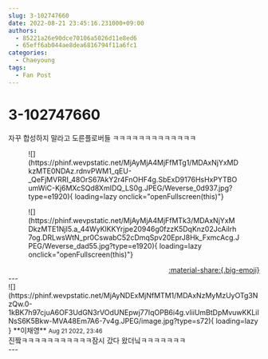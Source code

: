 ```yaml
---
slug: 3-102747660
date: 2022-08-21 23:45:16.231000+09:00
authors:
  - 85221a26e90dce70106a5026d11e8ed6
  - 65eff6ab044ae8dea6816794f11a6fc1
categories:
  - Chaeyoung
tags:
  - Fan Post
---
```


# 3-102747660

<div class="post-container" markdown="1">
<div class="content-container md-sidebar__scrollwrap" markdown="1">

자꾸 합성하지 말라고 도른플로버들 ㅋㅋㅋㅋㅋㅋㅋㅋㅋㅋㅋㅋㅋ
<figure markdown="1">
![](https://phinf.wevpstatic.net/MjAyMjA4MjFfMTg1/MDAxNjYxMDkzMTE0NDAz.rdnvPWM1_qEU-_QeFjMVRRI_48OrS67AkY2r4FnOHF4g.SbExD9176HsHxPYTBOumWiC-Kj6MXcSQd8XmIDQ_LS0g.JPEG/Weverse_0d937.jpg?type=e1920){ loading=lazy onclick="openFullscreen(this)"}
</figure>

<figure markdown="1">
![](https://phinf.wevpstatic.net/MjAyMjA4MjFfMTk3/MDAxNjYxMDkzMTE1NjI5.a_44WyKlKKYrjpe20946g0fzzK5DqKnz02JcAilrh7og.DRLwsWtN_pr0CswabC52cDmqSpv20EprJ8Hk_FxmcAcg.JPEG/Weverse_dad55.jpg?type=e1920){ loading=lazy onclick="openFullscreen(this)"}
</figure>


</div>
</div>

<div style="text-align: right;" markdown="1">
<a href="https://weverse.io/fromis9/fanpost/3-102747660" style="text-align: right;">:material-share:{.big-emoji}</a>
</div>
---

<div class="comments-container md-sidebar__scrollwrap" markdown="1">
<div class="comment" markdown="1">
<div class='id-container' markdown="1">
![](https://phinf.wevpstatic.net/MjAyNDExMjNfMTM1/MDAxNzMyMzUyOTg3NzQw.0-1kBK7h97cjuA6OF3UdGN3rVOdUNEpwj77IqOPB6i4g.vliiUmBtDpMvuwKKLiINsS6K5Bkw-MVA48Em7A6-7v4g.JPEG/image.jpg?type=s72){ loading=lazy }
**<span class="artist">이채영</span>** <small>Aug 21 2022, 23:46</small><br>
</div>
<div class='comment-body' markdown="1">
진짴ㅋㅋㅋㅋㅋㅋㅋㅋㅋㅋㅋ잠시 갔다 왔더닠ㅋㅋㅋㅋㅋㅋㅋ
</div>
</div>
</div>
---
